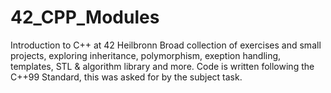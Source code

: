 # 42_CPP_Modules
Introduction to C++ at 42 Heilbronn 
Broad collection of exercises and small projects, exploring inheritance, polymorphism, exeption handling, templates, STL &amp; algorithm library and more.
Code is written following the C++99 Standard, this was asked for by the subject task.
